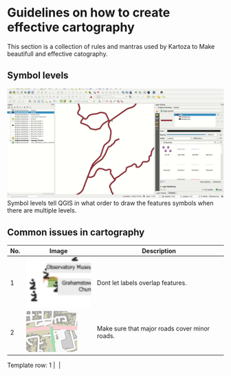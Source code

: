 # Guidelines on how to create effective cartography

This section is a collection of rules and mantras used by Kartoza to Make beautifull and effective catography.

## Symbol levels

![Symbol levels](docs/assets/images/symbollevels.gif)
Symbol levels tell QGIS in what order to draw the features symbols when there are multiple levels.

## Common issues in cartography

No. | Image | Description
----|-------|------------------------
1 | ![](img/overlapping-labels-and-features.png) | Dont let labels overlap features.
2 | ![](img/major-roads-cover-minor-roads.png) | Make sure that major roads cover minor roads.

Template row:
1 | ![]() |
